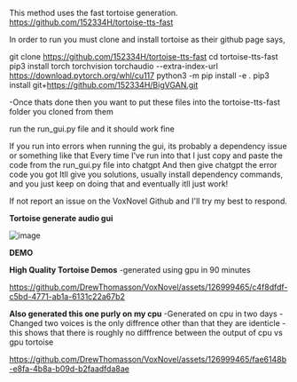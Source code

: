 This method uses the fast tortoise generation.
https://github.com/152334H/tortoise-tts-fast

In order to run you must clone and install tortoise as their github page says, 


git clone https://github.com/152334H/tortoise-tts-fast
cd tortoise-tts-fast
pip3 install torch torchvision torchaudio --extra-index-url https://download.pytorch.org/whl/cu117
python3 -m pip install -e .
pip3 install git+https://github.com/152334H/BigVGAN.git

-Once thats done then you want to put these files into the tortoise-tts-fast folder you cloned from them

run the run_gui.py file and it should work fine

If you run into errors when running the gui, its probably a dependency issue or something like that
Every time I've run into that I just copy and paste the code from the run_gui.py file into chatgpt
And then give chatgpt the error code you got
Itll give you solutions, usually install dependency commands, and you just keep on doing that and eventually itll just work!

If not report an issue on the VoxNovel Github and I'll try my best to respond.


**Tortoise generate audio gui**

![image](https://github.com/DrewThomasson/VoxNovel/assets/126999465/56b766a1-4cc4-414c-a170-ab704e05cdd4)


   **DEMO**
   
 **High Quality Tortoise Demos**
 -generated using gpu in 90 minutes
 
https://github.com/DrewThomasson/VoxNovel/assets/126999465/c4f8dfdf-c5bd-4771-ab1a-6131c22a67b2

**Also generated this one purly on my cpu**
-Generated on cpu in two days
-Changed two voices is the only diffrence other than that they are identicle
-this shows that there is roughly no difffrence between the output of cpu vs gpu tortoise

https://github.com/DrewThomasson/VoxNovel/assets/126999465/fae6148b-e8fa-4b8a-b09d-b2faadfda8ae

